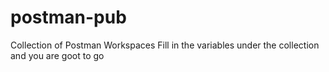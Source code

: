 # postman-pub
Collection of Postman Workspaces
Fill in the variables under the collection and you are goot to go
